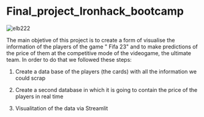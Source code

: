 # Final_project_Ironhack_bootcamp

   ![elb222](https://user-images.githubusercontent.com/109019847/193476916-d2c709ee-4548-4928-a044-8861a6c566ab.jpg)

The main objetive of this project is to create a form of visualise the information of the players of the game " Fifa 23" and to make predictions of the price of them at the competitive mode of the videogame, the ultimate team. In order to do that we followed these steps:


1)  Create a data base of the players (the cards) with all the information we could scrap

2)  Create a second database in which it is going to contain the price of the players in real time

3) Visualitation of the data via Streamlit


